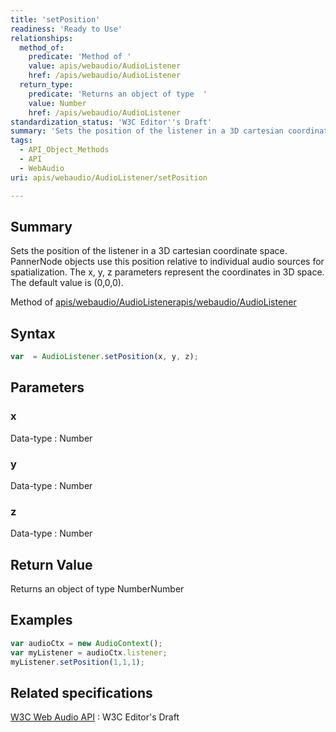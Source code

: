 ```yaml
---
title: 'setPosition'
readiness: 'Ready to Use'
relationships:
  method_of:
    predicate: 'Method of '
    value: apis/webaudio/AudioListener
    href: /apis/webaudio/AudioListener
  return_type:
    predicate: 'Returns an object of type  '
    value: Number
    href: /apis/webaudio/AudioListener
standardization_status: 'W3C Editor''s Draft'
summary: 'Sets the position of the listener in a 3D cartesian coordinate space. PannerNode objects use this position relative to individual audio sources for spatialization. The x, y, z parameters represent the coordinates in 3D space. The default value is (0,0,0).'
tags:
  - API_Object_Methods
  - API
  - WebAudio
uri: apis/webaudio/AudioListener/setPosition

---
```

## Summary

Sets the position of the listener in a 3D cartesian coordinate space. PannerNode objects use this position relative to individual audio sources for spatialization. The x, y, z parameters represent the coordinates in 3D space. The default value is (0,0,0).

Method of [apis/webaudio/AudioListener](/apis/webaudio/AudioListener)[apis/webaudio/AudioListener](/apis/webaudio/AudioListener)

## Syntax

``` js
var  = AudioListener.setPosition(x, y, z);
```

## Parameters

### x

 Data-type
:   Number

### y

 Data-type
:   Number

### z

 Data-type
:   Number

## Return Value

Returns an object of type NumberNumber

## Examples

``` js
var audioCtx = new AudioContext();
var myListener = audioCtx.listener;
myListener.setPosition(1,1,1);
```

## Related specifications

[W3C Web Audio API](http://webaudio.github.io/web-audio-api/)
:   W3C Editor's Draft
